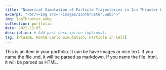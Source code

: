 ```yaml
---
title: "Numerical Simulation of Particle Trajectories in Ion Thruster Grid Region Plasma using a PIC-DSMC Code"
excerpt: "<br/><img src='/images/IonThruster.webp'>"
img: IonThruster.webp
collection: portfolio
date: 2022-12-05
description: # Add post description (optional)
tag: [Plasma, Monte Carlo Simulation, Particle in Cell]
---
```


This is an item in your portfolio. It can be have images or nice text. If you name the file .md, it will be parsed as markdown. If you name the file .html, it will be parsed as HTML.
